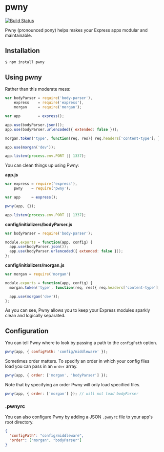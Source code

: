 # pwny

[![Build Status](https://travis-ci.org/anthonator/pwny.svg?branch=master)](https://travis-ci.org/anthonator/pwny)

Pwny (pronounced pony) helps makes your Express apps modular and maintainable.

## Installation

```bash
$ npm install pwny
```

## Using pwny

Rather than this moderate mess:

```js
var bodyParser = require('body-parser'),
    express    = require('express'),
    morgan     = require('morgan');

var app        = express();

app.use(bodyParser.json());
app.use(bodyParser.urlencoded({ extended: false }));

morgan.token('type', function(req, res){ req.headers['content-type']; });

app.use(morgan('dev'));

app.listen(process.env.PORT || 1337);
```

You can clean things up using Pwny:

**app.js**

```js
var express = require('express'),
    pwny    = require('pwny');

var app     = express();

pwny(app, {});

app.listen(process.env.PORT || 1337);
```

**config/initializers/bodyParser.js**

```js
var bodyParser = require('body-parser');

module.exports = function(app, config) {
  app.use(bodyParser.json());
  app.use(bodyParser.urlencoded({ extended: false }));
};
```

**config/initializers/morgan.js**

```js
var morgan = require('morgan')

module.exports = function(app, config) {
  morgan.token('type', function(req, res){ req.headers['content-type']; });

  app.use(morgan('dev'));
};
```

As you can see, Pwny allows you to keep your Express modules sparkly clean and logically separated.

## Configuration

You can tell Pwny where to look by passing a path to the ```configPath``` option.

```js
pwny(app, { configPath: 'config/middleware' });
```

Sometimes order matters. To specify an order in which your config files load you can pass in an ```order``` array.

```js
pwny(app, { order: ['morgan', 'bodyParser'] });
```

Note that by specifying an order Pwny will only load specified files.

```js
pwny(app, { order: ['morgan'] }); // will not load bodyParser
```

### .pwnyrc

You can also configure Pwny by adding a JSON ```.pwnyrc``` file to your app's root directory.

```json
{
  "configPath": "config/middleware",
  "order": ["morgan", "bodyParser"]
}
```
